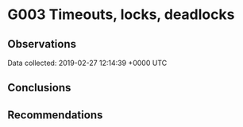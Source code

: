 # G003 Timeouts, locks, deadlocks #

## Observations ##
Data collected: 2019-02-27 12:14:39 +0000 UTC  


## Conclusions ##


## Recommendations ##

